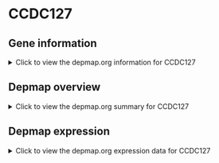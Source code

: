 <h1>CCDC127</h1>

<h2>Gene information</h2>
<details>
  <summary>Click to view the depmap.org information for CCDC127</summary>
  <iframe src="https://depmap.org/portal/gene/CCDC127?tab=about" style="border:none;width:100%;height:800px"></iframe>
</details>

<h2>Depmap overview</h2>
<details>
  <summary>Click to view the depmap.org summary for CCDC127</summary>
  <iframe src="https://depmap.org/portal/gene/CCDC127?tab=overview" style="border:none;width:100%;height:800px"></iframe>
</details>

<h2>Depmap expression</h2>
<details>
  <summary>Click to view the depmap.org expression data for CCDC127</summary>
  <iframe src="https://depmap.org/portal/gene/CCDC127?tab=characterization" style="border:none;width:100%;height:800px"></iframe>
</details>


<!--
<h2>Reactome Pathway diagram</h2>
PNAME
-->



